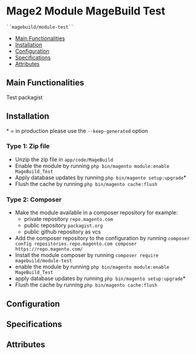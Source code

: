 # Mage2 Module MageBuild Test

    ``magebuild/module-test``

 - [Main Functionalities](#markdown-header-main-functionalities)
 - [Installation](#markdown-header-installation)
 - [Configuration](#markdown-header-configuration)
 - [Specifications](#markdown-header-specifications)
 - [Attributes](#markdown-header-attributes)


## Main Functionalities
Test packagist

## Installation
\* = in production please use the `--keep-generated` option

### Type 1: Zip file

 - Unzip the zip file in `app/code/MageBuild`
 - Enable the module by running `php bin/magento module:enable MageBuild_Test`
 - Apply database updates by running `php bin/magento setup:upgrade`\*
 - Flush the cache by running `php bin/magento cache:flush`

### Type 2: Composer

 - Make the module available in a composer repository for example:
    - private repository `repo.magento.com`
    - public repository `packagist.org`
    - public github repository as vcs
 - Add the composer repository to the configuration by running `composer config repositories.repo.magento.com composer https://repo.magento.com/`
 - Install the module composer by running `composer require magebuild/module-test`
 - enable the module by running `php bin/magento module:enable MageBuild_Test`
 - apply database updates by running `php bin/magento setup:upgrade`\*
 - Flush the cache by running `php bin/magento cache:flush`


## Configuration




## Specifications




## Attributes



